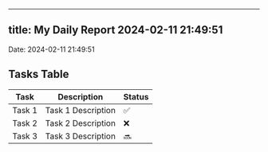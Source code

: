 
---
title: My Daily Report 2024-02-11 21:49:51
---

Date: 2024-02-11 21:49:51

## Tasks Table

| Task | Description | Status |
|------|-------------|--------|
| Task 1 | Task 1 Description | ✅ |
| Task 2 | Task 2 Description | ❌ |
| Task 3 | Task 3 Description | 🔜 |
